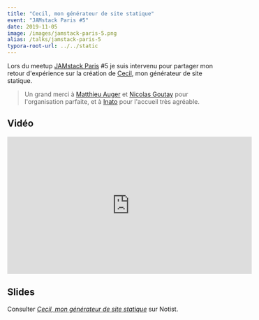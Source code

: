 ```yaml
---
title: "Cecil, mon générateur de site statique"
event: "JAMstack Paris #5"
date: 2019-11-05
image: /images/jamstack-paris-5.png
alias: /talks/jamstack-paris-5
typora-root-url: ../../static
---
```


Lors du meetup [JAMstack Paris](https://jamstack.paris) #5 je suis intervenu pour partager mon retour d'expérience sur la création de [Cecil](https://cecil.app), mon générateur de site statique.

<!--break-->

> Un grand merci à [Matthieu Auger](https://twitter.com/matthieuauger) et [Nicolas Goutay](https://twitter.com/phacks) pour l'organisation parfaite, et à [Inato](https://twitter.com/inatohealth) pour l'accueil très agréable.

## Vidéo

<div class="video-wrapper">
    <iframe width="560" height="315" src="https://www.youtube.com/embed/FTpBS7g7YnI" frameborder="0" allow="accelerometer; autoplay; encrypted-media; gyroscope; picture-in-picture" allowfullscreen></iframe>
</div>

## Slides

<p data-notist="aligny/a0sRr4">Consulter <a href="https://noti.st/aligny/a0sRr4"><em>Cecil, mon générateur de site statique</em></a> sur Notist.</p>
<script async src="https://on.notist.cloud/embed/002.js"></script>
